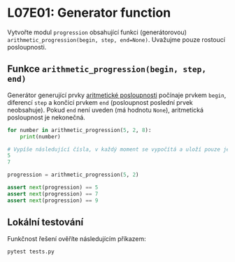# L07E01: Generator function
Vytvořte modul `progression` obsahující funkci (generátorovou) `arithmetic_progression(begin, step, end=None)`. Uvažujme pouze rostoucí posloupnosti.

## Funkce `arithmetic_progression(begin, step, end)`
Generátor generující prvky [aritmetické posloupnosti](https://cs.wikipedia.org/wiki/Aritmetická_posloupnost) počínaje prvkem `begin`, diferencí `step` a končicí prvkem `end` (posloupnost poslední prvek neobsahuje). Pokud `end` není uveden (má hodnotu `None`), aritmetická posloupnost je nekonečná.

```python
for number in arithmetic_progression(5, 2, 8):
    print(number)

# Vypíše následující čísla, v každý moment se vypočítá a uloží pouze jedno, celá posloupnost není nikde uložena
5
7
```

```python
progression = arithmetic_progression(5, 2)

assert next(progression) == 5
assert next(progression) == 7
assert next(progression) == 9
```

## Lokální testování
Funkčnost řešení ověříte následujícím příkazem:

```bash
pytest tests.py
```